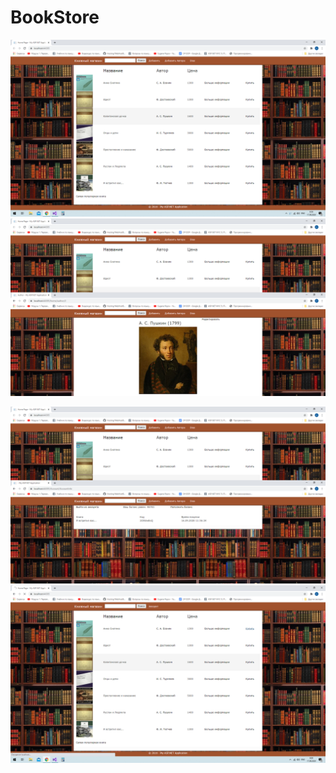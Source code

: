 # BookStore

![Alt text](/1.jpg?raw=true "Optional Title")
![Alt text](/2.jpg?raw=true "Optional Title")

![Alt text](/3.jpg?raw=true "Optional Title")
![Alt text](/4.jpg?raw=true "Optional Title")
